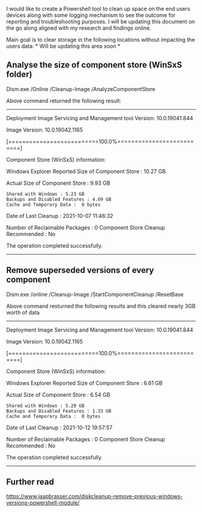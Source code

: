 I would like to create a Powershell tool to clean up space on the end users devices along with some logging mechanism to see the outcome for reporting and troubleshooting purposes. I will be updating this document on the go along aligned with my research and findings online.

Main goal is to clear storage in the following locations without impacting the users data:
*
Will be updating this area soon
*

## Analyse the size of component store (WinSxS folder)
Dism.exe /Online /Cleanup-Image /AnalyzeComponentStore

Above command returned the following result:
********************************************
Deployment Image Servicing and Management tool
Version: 10.0.19041.844

Image Version: 10.0.19042.1165

[==========================100.0%==========================]

Component Store (WinSxS) information:

Windows Explorer Reported Size of Component Store : 10.27 GB

Actual Size of Component Store : 9.93 GB

    Shared with Windows : 5.23 GB
    Backups and Disabled Features : 4.69 GB
    Cache and Temporary Data :  0 bytes

Date of Last Cleanup : 2021-10-07 11:46:32

Number of Reclaimable Packages : 0
Component Store Cleanup Recommended : No

The operation completed successfully.
********************************************






## Remove superseded versions of every component
Dism.exe /online /Cleanup-Image /StartComponentCleanup /ResetBase

Above command resturned the following results and this cleared nearly 3GB worth of data
********************************************

Deployment Image Servicing and Management tool
Version: 10.0.19041.844

Image Version: 10.0.19042.1165

[==========================100.0%==========================]

Component Store (WinSxS) information:

Windows Explorer Reported Size of Component Store : 6.61 GB

Actual Size of Component Store : 6.54 GB

    Shared with Windows : 5.20 GB
    Backups and Disabled Features : 1.33 GB
    Cache and Temporary Data :  0 bytes

Date of Last Cleanup : 2021-10-12 19:57:57

Number of Reclaimable Packages : 0
Component Store Cleanup Recommended : No

The operation completed successfully.
********************************************

## Further read
https://www.jaapbrasser.com/diskcleanup-remove-previous-windows-versions-powershell-module/
